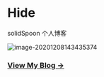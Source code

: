 # Hide

solidSpoon 个人博客

![image-20201208143435374](https://ced-md-picture.oss-cn-beijing.aliyuncs.com/img/20201208143435.png)

### [View My Blog &rarr;](https://github.com/solidSpoon/solidSpoon.github.io/issues)